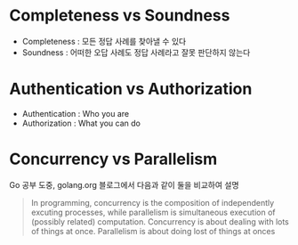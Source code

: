 # Completeness vs Soundness

- Completeness : 모든 정답 사례를 찾아낼 수 있다
- Soundness : 어떠한 오답 사례도 정답 사례라고 잘못 판단하지 않는다

# Authentication vs Authorization

- Authentication : Who you are
- Authorization : What you can do

# Concurrency vs Parallelism

Go 공부 도중, golang.org 블로그에서 다음과 같이 둘을 비교하여 설명

> In programming, concurrency is the composition of independently excuting processes, while parallelism is simultaneous execution of (possibly related) computation. Concurrency is about dealing with lots of things at once. Parallelism is about doing lost of things at onces
